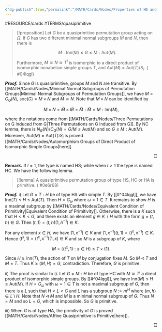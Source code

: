 ```yaml
---
{"dg-publish":true,"permalink":"/MATH/Cards/Nodes/Properties of HS and HC/","dgPassFrontmatter":true}
---
```


#RESOURCE/cards #TERMS/quasiprimitive 

> [!proposition]
> Let $G$ be a quasiprimitive permutation group acting on $\Omega$. If $G$ has two different minimal normal subgroups $M$ and $N$, then there is 
> 
> $$M{:}\mathrm{Inn}(M)\leqslant G\leqslant M{:}\mathrm{Aut}(M).$$
> 
> Furthermore, $M\cong N\cong T^l$ is isomorphic to a direct product of isomorphic nonabelian simple groups $T$, and $\mathrm{Aut}(M)=\mathrm{Aut}(T)\wr S_l$.
{ #04lqgl}


**_Proof._**
Since $G$ is quasiprimitive, groups $M$ and $N$ are transitive. By [[MATH/Cards/Nodes/Minimal Normal Subgroups of Permutation Groups\|Minimal Normal Subgroups of Permutation Groups]], we have $M=C_G(N)$, $\mathrm{soc}(G)=M\times N$ and $M\cong N$. Note that $M\times N$ can be identified by 

$$M\times N=\hat M\times \check M=\hat M{:}\tilde M=M{:}\mathrm{Inn}(M),$$

where the notations come from [[MATH/Cards/Nodes/Three Permutations on G Induced from G\|Three Permutations on G Induced from G]]. By NC lemma, there is $N_G(N)/C_G(N)=G/M\leqslant\mathrm{Aut}(M)$ and so $G\leqslant M{:}\mathrm{Aut}(M)$. Moreover, $\mathrm{Aut}(M)=\mathrm{Aut}(T)\wr S_l$ is proved [[MATH/Cards/Nodes/Automorphism Groups of Direct Product of Isomorphic Simple Groups\|here]]. 
<p align="right">□</p>

**Remark.** If $l=1$, the type is named HS; while when $l>1$ the type is named HC. We have the following lemma. 

> [!lemma]
> A quasiprimitive permutation group of type HS, HC or HA is primitive.
{ #0e6r68}


**_Proof._**
i) Let $G=T{:}H$ be of type HS with simple $T$. By [[#^04lqgl]], we have $\mathrm{Inn}(T)\leqslant H\leqslant\mathrm{Aut}(T)$. Then $H=G_\omega$ where $\omega=1\in T$. It remains to show $H$ is a maximal subgroup by [[MATH/Cards/Nodes/Equivalent Condition of Primitivity\|Equivalent Condition of Primitivity]]. Otherwise, there is a $K$ such that $H<K<G$, and there exists an element $g\in K\backslash H$ with the form $g=(t,h)\in G$. Then $(t,1)=(t,h)(1,h^{-1})\in K$. 

For any element $x\in H$, we have $(1,x^{-1})\in K$ and $(1,x^{-1})(t,1)=(t^x,x^{-1})\in K$. Hence $(t^x,1)=(t^x,x^{-1})(1,x)\in K$ and so $M$ is a subgroup of $K$, where 

$$M=\langle (t^x,1):x\in H\rangle\leqslant T\times\{1\}.$$

Since $H\geqslant\mathrm{Inn}(T)$, the action of $T$ on $M$ by conjugation fixes $M$. So $M\lhd T$ and $M=T$. Thus $K\geqslant\langle M,H\rangle=G$, contradiction. Therefore, $G$ is primitive.

ii) The proof is similar to i). Let $G=M{:}H$ be of type HC with $M\cong T^l$ a direct product of isomorphic simple groups. By [[#^04lqgl]], we have $\mathrm{Inn}(M)\leqslant H\leqslant\mathrm{Aut}(M)$. If $H=G_\omega$ with $\omega=1\in T$ is not a maximal subgroup of $G$, then there is a $L$ such that $H<L<G$ and $L$ has a subgroup $N:=m^H$ where $(m,h)\in L\setminus H$. Note that $N\lhd M$ and $M$ is a minimal normal subgroup of $G$. Thus $N=M$ and so $L=G$, which is impossible. So $G$ is primitive.

iii) When $G$ is of type HA, the primitivity of $G$ is proved [[MATH/Cards/Nodes/Affine Quasiprimitive is Primitive\|here]].
<p align="right">□</p>
